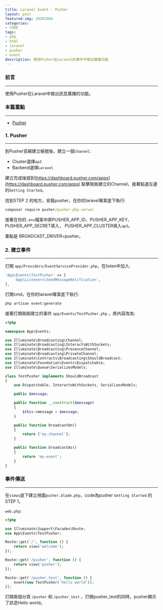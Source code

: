 ```yaml
---
title: Laravel Event - Pusher
layout: post
featured-img: 20201004
categories:
- CODE
tags:
- php
- html
- laravel
- pusher
- event
description: 使用Pusher在Laravel的事件中做出廣播功能
---
```


### 前言
---
使用Pusher在Laravel中做出訊息廣播的功能。

### 本篇重點
---
* [Pusher](https://pusher.com/)


### 1. Pusher
---
到Pusher官網建立帳號後，建立一個`Channel`:

* Cluster選擇`ap3`
* Backend選擇`Laravel`

建立完成後就到[https://dashboard.pusher.com/apps](https://dashboard.pusher.com/apps) 點擊剛剛建立的Channel，接著點選左邊的`Getting Started`。

找到STEP 2 的地方，安裝pusher，在你的laravel專案底下執行:
```cmd
composer require pusher/pusher-php-server
```
接著在你的`.env`檔案中將PUSHER_APP_ID、PUSHER_APP_KEY、PUSHER_APP_SECRET填入，
PUSHER_APP_CLUSTER填入`ap3`。

重點是 BROADCAST_DRIVER=pusher。
### 2. 建立事件
---

打開 `app/Providers/EventServiceProvider.php`，在listen中加入:
```php
'App\Events\TestPusher' => [
    'App\Listeners\SendMessageNotification',
],
```

打開cmd，在你的laravel專案底下執行:
```cmd
php artisan event:generate
```

接著打開剛剛建立的事件 `app/Events/TestPusher.php` ，將內容改為:

```php
<?php

namespace App\Events;

use Illuminate\Broadcasting\Channel;
use Illuminate\Broadcasting\InteractsWithSockets;
use Illuminate\Broadcasting\PresenceChannel;
use Illuminate\Broadcasting\PrivateChannel;
use Illuminate\Contracts\Broadcasting\ShouldBroadcast;
use Illuminate\Foundation\Events\Dispatchable;
use Illuminate\Queue\SerializesModels;

class TestPusher implements ShouldBroadcast
{
    use Dispatchable, InteractsWithSockets, SerializesModels;

    public $message;

    public function __construct($message)
    {
        $this->message = $message;
    }

    public function broadcastOn()
    {
        return ['my-channel'];
    }

    public function broadcastAs()
    {
        return 'my-event';
    }
}
```

### 事件傳送
---

在`views`底下建立視圖`pusher.blade.php`，code為pusher `Getting Started` 的STEP 1。

`web.php`:

```php
<?php

use Illuminate\Support\Facades\Route;
use App\Events\TestPusher;

Route::get('/', function () {
    return view('welcome');
});

Route::get('/pusher', function () {
    return view('pusher');
});

Route::get('/pusher_test', function () {
    event(new TestPusher('hello world'));
});
```

打開兩個分頁 `/pusher` 和 `/pusher_test` ，打開pusher_test的同時，pusher顯示了訊息Hello world。

